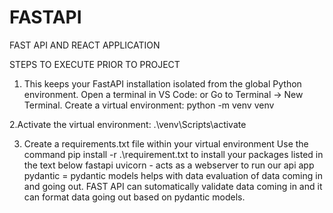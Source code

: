 # FASTAPI
 FAST API  AND REACT APPLICATION
 
STEPS TO EXECUTE PRIOR TO PROJECT
1. This keeps your FastAPI installation isolated from the global Python environment.
 	Open a terminal in VS Code:
or	Go to Terminal → New Terminal.
	Create a virtual environment:
  python -m venv venv

2.Activate the virtual environment:  .\venv\Scripts\activate


3. Create a requirements.txt file within your virtual environment
Use the command pip install -r .\requirement.txt to install your packages listed in the text below
fastapi
uvicorn  - acts as a webserver to run our api app
pydantic = pydantic models helps with data evaluation of data coming in and going out. FAST API can sutomatically validate data coming in and it can format data going out based on pydantic models.

 
